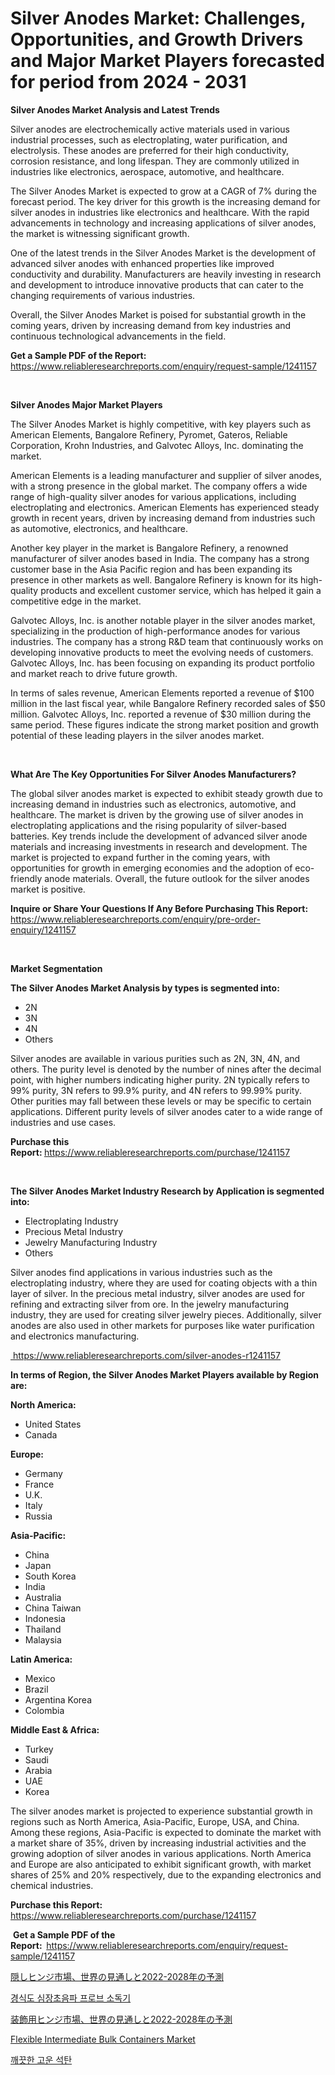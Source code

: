 <p><h1>Silver Anodes Market: Challenges, Opportunities, and Growth Drivers and Major Market Players forecasted for period from 2024 - 2031</h1></p><p><strong>Silver Anodes Market Analysis and Latest Trends</strong></p>
<p><p>Silver anodes are electrochemically active materials used in various industrial processes, such as electroplating, water purification, and electrolysis. These anodes are preferred for their high conductivity, corrosion resistance, and long lifespan. They are commonly utilized in industries like electronics, aerospace, automotive, and healthcare.</p><p>The Silver Anodes Market is expected to grow at a CAGR of 7% during the forecast period. The key driver for this growth is the increasing demand for silver anodes in industries like electronics and healthcare. With the rapid advancements in technology and increasing applications of silver anodes, the market is witnessing significant growth.</p><p>One of the latest trends in the Silver Anodes Market is the development of advanced silver anodes with enhanced properties like improved conductivity and durability. Manufacturers are heavily investing in research and development to introduce innovative products that can cater to the changing requirements of various industries.</p><p>Overall, the Silver Anodes Market is poised for substantial growth in the coming years, driven by increasing demand from key industries and continuous technological advancements in the field.</p></p>
<p><strong>Get a Sample PDF of the Report:&nbsp;</strong> <a href="https://www.reliableresearchreports.com/enquiry/request-sample/1241157">https://www.reliableresearchreports.com/enquiry/request-sample/1241157</a></p>
<p>&nbsp;</p>
<p><strong>Silver Anodes Major Market Players</strong></p>
<p><p>The Silver Anodes Market is highly competitive, with key players such as American Elements, Bangalore Refinery, Pyromet, Gateros, Reliable Corporation, Krohn Industries, and Galvotec Alloys, Inc. dominating the market. </p><p>American Elements is a leading manufacturer and supplier of silver anodes, with a strong presence in the global market. The company offers a wide range of high-quality silver anodes for various applications, including electroplating and electronics. American Elements has experienced steady growth in recent years, driven by increasing demand from industries such as automotive, electronics, and healthcare.</p><p>Another key player in the market is Bangalore Refinery, a renowned manufacturer of silver anodes based in India. The company has a strong customer base in the Asia Pacific region and has been expanding its presence in other markets as well. Bangalore Refinery is known for its high-quality products and excellent customer service, which has helped it gain a competitive edge in the market.</p><p>Galvotec Alloys, Inc. is another notable player in the silver anodes market, specializing in the production of high-performance anodes for various industries. The company has a strong R&D team that continuously works on developing innovative products to meet the evolving needs of customers. Galvotec Alloys, Inc. has been focusing on expanding its product portfolio and market reach to drive future growth.</p><p>In terms of sales revenue, American Elements reported a revenue of $100 million in the last fiscal year, while Bangalore Refinery recorded sales of $50 million. Galvotec Alloys, Inc. reported a revenue of $30 million during the same period. These figures indicate the strong market position and growth potential of these leading players in the silver anodes market.</p></p>
<p>&nbsp;</p>
<p><strong>What Are The Key Opportunities For Silver Anodes Manufacturers?</strong></p>
<p><p>The global silver anodes market is expected to exhibit steady growth due to increasing demand in industries such as electronics, automotive, and healthcare. The market is driven by the growing use of silver anodes in electroplating applications and the rising popularity of silver-based batteries. Key trends include the development of advanced silver anode materials and increasing investments in research and development. The market is projected to expand further in the coming years, with opportunities for growth in emerging economies and the adoption of eco-friendly anode materials. Overall, the future outlook for the silver anodes market is positive.</p></p>
<p><strong>Inquire or Share Your Questions If Any Before Purchasing This Report:</strong> <a href="https://www.reliableresearchreports.com/enquiry/pre-order-enquiry/1241157">https://www.reliableresearchreports.com/enquiry/pre-order-enquiry/1241157</a></p>
<p>&nbsp;</p>
<p><strong>Market Segmentation</strong></p>
<p><strong>The Silver Anodes Market Analysis by types is segmented into:</strong></p>
<p><ul><li>2N</li><li>3N</li><li>4N</li><li>Others</li></ul></p>
<p><p>Silver anodes are available in various purities such as 2N, 3N, 4N, and others. The purity level is denoted by the number of nines after the decimal point, with higher numbers indicating higher purity. 2N typically refers to 99% purity, 3N refers to 99.9% purity, and 4N refers to 99.99% purity. Other purities may fall between these levels or may be specific to certain applications. Different purity levels of silver anodes cater to a wide range of industries and use cases.</p></p>
<p><strong>Purchase this Report:&nbsp;</strong><a href="https://www.reliableresearchreports.com/purchase/1241157">https://www.reliableresearchreports.com/purchase/1241157</a></p>
<p>&nbsp;</p>
<p><strong>The Silver Anodes Market Industry Research by Application is segmented into:</strong></p>
<p><ul><li>Electroplating Industry</li><li>Precious Metal Industry</li><li>Jewelry Manufacturing Industry</li><li>Others</li></ul></p>
<p><p>Silver anodes find applications in various industries such as the electroplating industry, where they are used for coating objects with a thin layer of silver. In the precious metal industry, silver anodes are used for refining and extracting silver from ore. In the jewelry manufacturing industry, they are used for creating silver jewelry pieces. Additionally, silver anodes are also used in other markets for purposes like water purification and electronics manufacturing.</p></p>
<p><a href="https://www.reliableresearchreports.com/silver-anodes-r1241157">&nbsp;https://www.reliableresearchreports.com/silver-anodes-r1241157</a></p>
<p><strong>In terms of Region, the Silver Anodes Market Players available by Region are:</strong></p>
<p>
    <p> <strong> North America: </strong>
        <ul>
            <li>United States</li>
            <li>Canada</li>
        </ul>
        </p> 
    <p> <strong> Europe: </strong>
        <ul>
            <li>Germany</li>
            <li>France</li>
            <li>U.K.</li>
            <li>Italy</li>
            <li>Russia</li>
        </ul>
        </p> 
    <p> <strong> Asia-Pacific: </strong>
        <ul>
            <li>China</li>
            <li>Japan</li>
            <li>South Korea</li>
            <li>India</li>
            <li>Australia</li>
            <li>China Taiwan</li>
            <li>Indonesia</li>
            <li>Thailand</li>
            <li>Malaysia</li>
        </ul>
        </p> 
    <p> <strong> Latin America: </strong>
        <ul>
            <li>Mexico</li>
            <li>Brazil</li>
            <li>Argentina Korea</li>
            <li>Colombia</li>
        </ul>
        </p> 
    <p> <strong> Middle East & Africa: </strong>
        <ul>
            <li>Turkey</li>
            <li>Saudi</li>
            <li>Arabia</li>
            <li>UAE</li>
            <li>Korea</li>
        </ul>
    </p>
    </p>
<p><p>The silver anodes market is projected to experience substantial growth in regions such as North America, Asia-Pacific, Europe, USA, and China. Among these regions, Asia-Pacific is expected to dominate the market with a market share of 35%, driven by increasing industrial activities and the growing adoption of silver anodes in various applications. North America and Europe are also anticipated to exhibit significant growth, with market shares of 25% and 20% respectively, due to the expanding electronics and chemical industries.</p></p>
<p><strong>Purchase this Report: </strong><a href="https://www.reliableresearchreports.com/purchase/1241157">https://www.reliableresearchreports.com/purchase/1241157</a></p>
<p>&nbsp;<strong>Get a Sample PDF of the Report:&nbsp;&nbsp;</strong><a href="https://www.reliableresearchreports.com/enquiry/request-sample/1241157">https://www.reliableresearchreports.com/enquiry/request-sample/1241157</a></p>
<p><strong></strong></p>
<p><p><a href="https://medium.com/@bobbieratke2023/%E9%9A%A0%E3%81%97%E3%83%92%E3%83%B3%E3%82%B8%E5%B8%82%E5%A0%B4-%E3%82%B0%E3%83%AD%E3%83%BC%E3%83%90%E3%83%AB%E5%B1%95%E6%9C%9B%E3%81%A82022%E5%B9%B4%E3%81%8B%E3%82%892028%E5%B9%B4%E3%81%AE%E4%BA%88%E6%B8%AC-2024%E5%B9%B4%E3%81%8B%E3%82%892031%E5%B9%B4%E3%81%BE%E3%81%A7%E3%81%AE%E5%B8%82%E5%A0%B4%E6%88%90%E9%95%B7%E5%B1%95%E6%9C%9B-%E5%B8%82%E5%A0%B4%E5%8B%95%E5%90%91%E5%88%86%E6%9E%90%E3%81%AB%E3%82%88%E3%82%8B%E3%82%A2%E3%83%97%E3%83%AA%E3%82%B1%E3%83%BC%E3%82%B7%E3%83%A7%E3%83%B3-%E5%9C%B0%E5%9F%9F%E5%B1%95%E6%9C%9B-%E5%8F%8E%E7%9B%8A%E3%81%AB%E3%81%8A%E3%81%91%E3%82%8B-%E3%81%AEcagr%E3%81%AE%E4%BA%88%E6%B8%AC-b0fb0749373c">隠しヒンジ市場、世界の見通しと2022-2028年の予測</a></p><p><a href="https://medium.com/@tomienow676/%ED%88%AC%EB%AA%85%EA%B2%BD%EB%B6%80-%EC%8B%AC%EC%B4%88%EC%9D%8C%ED%8C%8C-%EA%B2%80%EC%82%AC-%ED%94%84%EB%A1%9C%EB%B8%8C-%EC%86%8C%EB%8F%85%EA%B8%B0-%EC%82%B0%EC%97%85-%EB%B6%84%EC%84%9D-%EB%B3%B4%EA%B3%A0%EC%84%9C-%EC%9D%91%EC%9A%A9-%EC%A7%80%EC%97%AD-%EA%B2%BD%EC%9F%81-%EC%A0%84%EB%9E%B5%EB%B3%84-%EC%8B%9C%EC%9E%A5-%EA%B7%9C%EB%AA%A8-%EC%A0%90%EC%9C%A0%EC%9C%A8-%ED%8A%B8%EB%A0%8C%EB%93%9C-2024-2031-d6f941830a2c">경식도 심장초음파 프로브 소독기</a></p><p><a href="https://medium.com/@bobbieratke2023/%E3%82%B0%E3%83%AD%E3%83%BC%E3%83%90%E3%83%AB%E8%A3%85%E9%A3%BE%E3%83%92%E3%83%B3%E3%82%B8%E5%B8%82%E5%A0%B4-%E3%82%B0%E3%83%AD%E3%83%BC%E3%83%90%E3%83%AB%E5%B1%95%E6%9C%9B%E3%81%A82022%E5%B9%B4%E3%81%8B%E3%82%892028%E5%B9%B4%E3%81%BE%E3%81%A7%E3%81%AE%E4%BA%88%E6%B8%AC%E5%B8%82%E5%A0%B4%E9%83%A8%E9%96%80-%E7%A8%AE%E9%A1%9E-%E3%82%A2%E3%83%97%E3%83%AA%E3%82%B1%E3%83%BC%E3%82%B7%E3%83%A7%E3%83%B3-%E5%B8%82%E5%A0%B4%E3%83%97%E3%83%AC%E3%82%A4%E3%83%A4%E3%83%BC%E3%81%AE%E6%88%A6%E7%95%A5-%E5%9C%B0%E5%9F%9F%E6%88%90%E9%95%B7%E3%81%AE%E6%B4%9E%E5%AF%9F-%E3%81%8A%E3%82%88%E3%81%B3%E5%B0%86%E6%9D%A5%E3%81%AE%E4%BA%88%E6%B8%AC-2024%E5%B9%B4-2031%E5%B9%B4-40374a81f096">装飾用ヒンジ市場、世界の見通しと2022-2028年の予測</a></p><p><a href="https://github.com/sifatuddin25/Market-Research-Report-List-1/blob/main/flexible-intermediate-bulk-containers-market.md">Flexible Intermediate Bulk Containers Market</a></p><p><a href="https://medium.com/@tomienow676/%EA%B9%A8%EB%81%97%ED%95%9C-%EC%84%9D%ED%83%84-%EC%8B%9C%EC%9E%A5-%EC%A0%90%EC%9C%A0%EC%9C%A8-%ED%81%AC%EA%B8%B0-%ED%8A%B8%EB%A0%8C%EB%93%9C-%EC%82%B0%EC%97%85-%EB%B6%84%EC%84%9D-%EB%B3%B4%EA%B3%A0%EC%84%9C-%EC%9D%91%EC%9A%A9-%ED%94%84%EB%A1%9C%EA%B7%B8%EB%9E%A8-%EB%B3%84-%EC%A0%84%EA%B8%B0-%EC%A0%84%EB%A0%A5-%EC%82%B0%EC%97%85-%EC%9C%A0%ED%98%95%EB%B3%84-%EC%9E%94%EC%82%AC-%EB%B2%94%EC%9C%84-le-%EC%9E%94%EC%82%AC-%EB%B2%94%EC%9C%84-16-%EC%9E%94%EC%82%AC-%EB%B2%94%EC%9C%84-627b455203d9">깨끗한 고운 석탄</a></p></p>